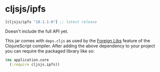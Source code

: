 # cljsjs/ipfs

[](dependency)
```clojure
[cljsjs/ipfs "18.1.1-0"] ;; latest release
```
[](/dependency)

Doesn't include the full API yet.

This jar comes with `deps.cljs` as used by the [Foreign Libs][flibs] feature
of the ClojureScript compiler. After adding the above dependency to your project
you can require the packaged library like so:

```clojure
(ns application.core
  (:require cljsjs.ipfs))
```

[flibs]: https://clojurescript.org/reference/packaging-foreign-deps
